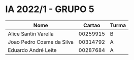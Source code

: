 # IA 2022/1 - GRUPO 5

|Nome|Cartao|Turma|
|---|---|----|
|Alice Santin Varella| 00259915 | B
|Joao Pedro Cosme da Silva|00314792 |A
|Eduardo André Leite | 00287684| A